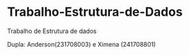 # Trabalho-Estrutura-de-Dados

Trabalho de Estrutura de dados

Dupla: Anderson(231708003) e Ximena (241708801)
